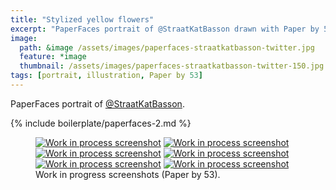 ```yaml
---
title: "Stylized yellow flowers"
excerpt: "PaperFaces portrait of @StraatKatBasson drawn with Paper by 53 on an iPad."
image: 
  path: &image /assets/images/paperfaces-straatkatbasson-twitter.jpg 
  feature: *image
  thumbnail: /assets/images/paperfaces-straatkatbasson-twitter-150.jpg
tags: [portrait, illustration, Paper by 53]
---
```


PaperFaces portrait of <a href="http://twitter.com/StraatKatBasson">@StraatKatBasson</a>.

{% include boilerplate/paperfaces-2.md %}

<figure class="half">
	<a href="/assets/images/paperfaces-straatkatbasson-process-1-lg.jpg"><img src="/assets/images/paperfaces-straatkatbasson-process-1-600.jpg" alt="Work in process screenshot"></a>
	<a href="/assets/images/paperfaces-straatkatbasson-process-2-lg.jpg"><img src="/assets/images/paperfaces-straatkatbasson-process-2-600.jpg" alt="Work in process screenshot"></a>
	<a href="/assets/images/paperfaces-straatkatbasson-process-3-lg.jpg"><img src="/assets/images/paperfaces-straatkatbasson-process-3-600.jpg" alt="Work in process screenshot"></a>
	<a href="/assets/images/paperfaces-straatkatbasson-process-4-lg.jpg"><img src="/assets/images/paperfaces-straatkatbasson-process-4-600.jpg" alt="Work in process screenshot"></a>
	<a href="/assets/images/paperfaces-straatkatbasson-process-5-lg.jpg"><img src="/assets/images/paperfaces-straatkatbasson-process-5-600.jpg" alt="Work in process screenshot"></a>
	<a href="/assets/images/paperfaces-straatkatbasson-process-6-lg.jpg"><img src="/assets/images/paperfaces-straatkatbasson-process-6-600.jpg" alt="Work in process screenshot"></a>
	<figcaption>Work in progress screenshots (Paper by 53).</figcaption>
</figure>
